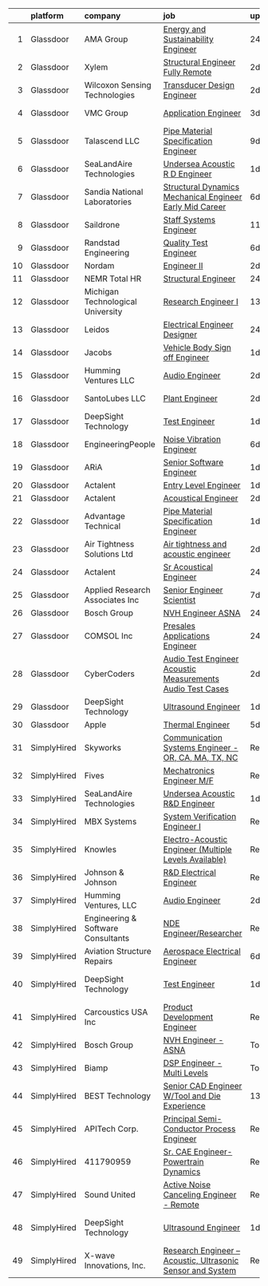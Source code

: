 

|    | platform    | company                            | job                                                                                                                                                                                                                                                                                                                                                                                                                                                                                                                                                                                                                                                                                                                                                                                                                                                                                                                                                                                                                                                                                                                                                                                                                                                                                                                                                                                                  | update_time   | location                   |
|---:|:------------|:-----------------------------------|:-----------------------------------------------------------------------------------------------------------------------------------------------------------------------------------------------------------------------------------------------------------------------------------------------------------------------------------------------------------------------------------------------------------------------------------------------------------------------------------------------------------------------------------------------------------------------------------------------------------------------------------------------------------------------------------------------------------------------------------------------------------------------------------------------------------------------------------------------------------------------------------------------------------------------------------------------------------------------------------------------------------------------------------------------------------------------------------------------------------------------------------------------------------------------------------------------------------------------------------------------------------------------------------------------------------------------------------------------------------------------------------------------------|:--------------|:---------------------------|
|  1 | Glassdoor   | AMA Group                          | [Energy and Sustainability Engineer](https://www.glassdoor.com/partner/jobListing.htm?pos=117&ao=1136043&s=58&guid=00000182b4e7f2c5ad0dc5f8478dcc40&src=GD_JOB_AD&t=SR&vt=w&cs=1_1d9e7ff7&cb=1660892476435&jobListingId=1008078926564&jrtk=3-0-1gaqefsnfk63n801-1gaqefsnt2eaa000-7ab6360b721e6f63-)                                                                                                                                                                                                                                                                                                                                                                                                                                                                                                                                                                                                                                                                                                                                                                                                                                                                                                                                                                                                                                                                                                  | 24h           | Los Angeles, CA            |
|  2 | Glassdoor   | Xylem                              | [Structural Engineer   Fully Remote](https://www.glassdoor.com/partner/jobListing.htm?pos=124&ao=1136043&s=58&guid=00000182b4e7f2c5ad0dc5f8478dcc40&src=GD_JOB_AD&t=SR&vt=w&cs=1_91a26bde&cb=1660892476435&jobListingId=1008074804301&jrtk=3-0-1gaqefsnfk63n801-1gaqefsnt2eaa000-41930a4662df28d3-)                                                                                                                                                                                                                                                                                                                                                                                                                                                                                                                                                                                                                                                                                                                                                                                                                                                                                                                                                                                                                                                                                                  | 2d            | Raleigh, NC                |
|  3 | Glassdoor   | Wilcoxon Sensing Technologies      | [Transducer Design Engineer](https://www.glassdoor.com/partner/jobListing.htm?pos=127&ao=1136043&s=58&guid=00000182b4e7f2c5ad0dc5f8478dcc40&src=GD_JOB_AD&t=SR&vt=w&cs=1_6c5655f0&cb=1660892476435&jobListingId=1008073212341&jrtk=3-0-1gaqefsnfk63n801-1gaqefsnt2eaa000-2f658b6dc39db94e-)                                                                                                                                                                                                                                                                                                                                                                                                                                                                                                                                                                                                                                                                                                                                                                                                                                                                                                                                                                                                                                                                                                          | 2d            | Frederick, MD              |
|  4 | Glassdoor   | VMC Group                          | [Application Engineer](https://www.glassdoor.com/partner/jobListing.htm?pos=125&ao=1136043&s=58&guid=00000182b4e7f2c5ad0dc5f8478dcc40&src=GD_JOB_AD&t=SR&vt=w&ea=1&cs=1_8f0d85aa&cb=1660892476435&jobListingId=1008071991744&jrtk=3-0-1gaqefsnfk63n801-1gaqefsnt2eaa000-67de9aeecd158980-)                                                                                                                                                                                                                                                                                                                                                                                                                                                                                                                                                                                                                                                                                                                                                                                                                                                                                                                                                                                                                                                                                                           | 3d            | Bloomingdale, NJ           |
|  5 | Glassdoor   | Talascend LLC                      | [Pipe Material Specification Engineer](https://www.glassdoor.com/partner/jobListing.htm?pos=109&ao=1110586&s=58&guid=00000182b4e7f2c5ad0dc5f8478dcc40&src=GD_JOB_AD&t=SR&vt=w&cs=1_ebb4e69d&cb=1660892476434&jobListingId=1008063617075&cpc=B101C867B3EF2D75&jrtk=3-0-1gaqefsnfk63n801-1gaqefsnt2eaa000-c14114ed11fa4084--6NYlbfkN0A-3IYaeEhfDCYezwuNiSoEZhCKQ47a3B5wpd5gd9dwuflAjOs3iev0mYUVRxAkCL0xS6j8y4EC6Nl_8UW4ctLQsk2_5x7_Nhs2809fQ4dMsYtoPtDWnqc-9fBvUvtF6rMi5tG-3ouzlk7wl_wADGqLy__os7ejZAXlwAzewH4pcLpD_uGaATrh9LwfjEIy0rdxwVIGRvyJ7D6m4t_57V5glgupHNI9MsriK-uNDOIusG7OpRUcwMnFjHWlCmKEUmrt3Q02fpxyEoTS3AgXv3Src4qW0tYnZtGzGtpzVlOi6s3CaLR0_3Pl3PZ8cXSRJh8SDdurc__QR9ZJAu2BfNL7jled3AvzsMPalNxDoB4WG_JcgWvmHNTNUynfOsRsCgFTQ_KNGMnGE-BkerOwbraxPDfw39D0v5W9h_8EmHGfsfMIW1afbOXIijIrtiqmOiN-asrcFISjW_lXGvqU_bl2EavliclDvJDyfULZO3oCJPVlflQOCIxYB9zOA4hmny4PmrS3Xs64v5Vt2Qed8Ug2dnUM5OyG6clpgHJlJbVHGyZ2gKNXBXMmwHIS85KQg6LF3wmhqiPrDdiPmfhYWYaoTmdNKaQ2PX0gn_gcfQQQow50VjggCg4p)                                                                                                                                                                                                                                                                                                                                                                                                           | 9d            | Houston, TX                |
|  6 | Glassdoor   | SeaLandAire Technologies           | [Undersea Acoustic R D Engineer](https://www.glassdoor.com/partner/jobListing.htm?pos=114&ao=1136043&s=58&guid=00000182b4e7f2c5ad0dc5f8478dcc40&src=GD_JOB_AD&t=SR&vt=w&ea=1&cs=1_c150c0e2&cb=1660892476434&jobListingId=1008076399763&jrtk=3-0-1gaqefsnfk63n801-1gaqefsnt2eaa000-1b0c825c938043e9-)                                                                                                                                                                                                                                                                                                                                                                                                                                                                                                                                                                                                                                                                                                                                                                                                                                                                                                                                                                                                                                                                                                 | 1d            | Jackson, MI                |
|  7 | Glassdoor   | Sandia National Laboratories       | [Structural Dynamics Mechanical Engineer  Early Mid Career ](https://www.glassdoor.com/partner/jobListing.htm?pos=128&ao=1136043&s=58&guid=00000182b4e7f2c5ad0dc5f8478dcc40&src=GD_JOB_AD&t=SR&vt=w&cs=1_6bb62b0e&cb=1660892476435&jobListingId=1008068987178&jrtk=3-0-1gaqefsnfk63n801-1gaqefsnt2eaa000-71e50901965c0931-)                                                                                                                                                                                                                                                                                                                                                                                                                                                                                                                                                                                                                                                                                                                                                                                                                                                                                                                                                                                                                                                                          | 6d            | Albuquerque, NM            |
|  8 | Glassdoor   | Saildrone                          | [Staff Systems Engineer](https://www.glassdoor.com/partner/jobListing.htm?pos=123&ao=1136043&s=58&guid=00000182b4e7f2c5ad0dc5f8478dcc40&src=GD_JOB_AD&t=SR&vt=w&cs=1_4e61e150&cb=1660892476435&jobListingId=1008057728510&jrtk=3-0-1gaqefsnfk63n801-1gaqefsnt2eaa000-0fec4ad342c7ab85-)                                                                                                                                                                                                                                                                                                                                                                                                                                                                                                                                                                                                                                                                                                                                                                                                                                                                                                                                                                                                                                                                                                              | 11d           | Alameda, CA                |
|  9 | Glassdoor   | Randstad Engineering               | [Quality Test Engineer](https://www.glassdoor.com/partner/jobListing.htm?pos=112&ao=1110586&s=58&guid=00000182b4e7f2c5ad0dc5f8478dcc40&src=GD_JOB_AD&t=SR&vt=w&ea=1&cs=1_40b0be0f&cb=1660892476434&jobListingId=1008069182882&cpc=8795CF9063CD573D&jrtk=3-0-1gaqefsnfk63n801-1gaqefsnt2eaa000-0412bd9bba641c35--6NYlbfkN0BDx217eft1lC7uqItkaModCFPNh_e0lnHdKkvEJecXwu4gIqA7CFTnvSYR8MShG5Z-OJdkSjZh5HXCJbcCAdDXGrLbNvBBTLq4ZR_YSiW8YcyOFGHrUcZE6cBumvf5qqvf9XF9jVXBn6J7nJMvCB2gyH-C9YYUmBlLZFArPfay_aQdPLjaU_5LDar5uSGvmf7ExEkSl3TJrVWb6yMpjssWyG0CUzIIYTN3uhUi8EZ6JbZ3yvAXea46in4jk_gcCck9jqeL79FFeYuB3WtplkLLbQqckd_kfur4ybiMCa3AcEG8a7ltJF18QeREokhkYJ4C_g2HoIr85-ehFPHxgE4icy7VSzh6sX0xrFOOAdlNRXC-J4XEaEOU1bxoeNpsIiHbNKrnCCD029CymEnbCbyeIFcGnNxGTpmTvgF3bK0AoE62P44v0X7fB3-5mZ4hFOe21hw6SS_Z9Be2aP_LIAFOo0dDllugh5MrqSDuF6G6ktmNKFrmLsUHYu7HwVDz7DXK6OmanBb8kFGfsbi8eHS7eNACGqyoYvySUkD-1M--xBDbcxYMDXiW_ld769RZzELVjFLV0635Z1suJZ7KHnNHXeSUnsYqDsGEC-Vn8NGazZ_S-dA7Li9vo4dEpIbPe9q_ZhRM9HHirQ%3D%3D)                                                                                                                                                                                                                                                                                                                                                                                         | 6d            | Mossville, IL              |
| 10 | Glassdoor   | Nordam                             | [Engineer II](https://www.glassdoor.com/partner/jobListing.htm?pos=120&ao=1136043&s=58&guid=00000182b4e7f2c5ad0dc5f8478dcc40&src=GD_JOB_AD&t=SR&vt=w&cs=1_75e26462&cb=1660892476435&jobListingId=1008074153435&jrtk=3-0-1gaqefsnfk63n801-1gaqefsnt2eaa000-f4f31545b15b86df-)                                                                                                                                                                                                                                                                                                                                                                                                                                                                                                                                                                                                                                                                                                                                                                                                                                                                                                                                                                                                                                                                                                                         | 2d            | Tulsa, OK                  |
| 11 | Glassdoor   | NEMR Total HR                      | [Structural Engineer](https://www.glassdoor.com/partner/jobListing.htm?pos=106&ao=1110586&s=58&guid=00000182b4e7f2c5ad0dc5f8478dcc40&src=GD_JOB_AD&t=SR&vt=w&ea=1&cs=1_99a29bb2&cb=1660892476434&jobListingId=1008078789245&cpc=F583A5AE0DDDFE3A&jrtk=3-0-1gaqefsnfk63n801-1gaqefsnt2eaa000-fae9f28f76e79daf--6NYlbfkN0C-s0Md1pYn8sd6gn1PKW4zB_vLN-pY-uhznifxz0fEZeUG3Kv9a2dq5mXwQb3ySsArqfYwvFEN8fwqNIJRhB4QpaxsbFbImcA9YlVAgD0UZ465QR8N7KjrKy1haqghv0czYIzuXZjrD3ftYO7Maq7rS3_VIBFakolNDxoK0rFsk0MkYeU0PO0wPy9lOWeDcvXbYU9-7W6oqQMbdEs8qjrqe7mBkMcCyvI9JMoIUiNPcA8sKXT88Y72ljCi3WAcG0KXbkKUXY5d_dHFunoUX-K_cSZGj8Cw7SJKiKr5NfgaB_HsdqmGHeju_0kmQdNziMDc_XNE-AAYqfmiVKB_1dyagQLJAVGb0VcaM22dvYxKMqDQBAUbmDv5qQCd_7XRqFL3DxquIGUFSUHgVJo-BCbJqBC2is6R7KlFLux92Q8qzzI7a04l0fXrV8xq6RNVb-4B7_RedHpKmEp5xkOFs6QR7vEbwwspC6V0FbKvGJyLBSdYiE5HySC_hkN3jHe2Le8%3D)                                                                                                                                                                                                                                                                                                                                                                                                                                                                                                                                         | 24h           | Princeton, NJ              |
| 12 | Glassdoor   | Michigan Technological University  | [Research Engineer I](https://www.glassdoor.com/partner/jobListing.htm?pos=122&ao=1136043&s=58&guid=00000182b4e7f2c5ad0dc5f8478dcc40&src=GD_JOB_AD&t=SR&vt=w&cs=1_d80a7498&cb=1660892476435&jobListingId=1008055572046&jrtk=3-0-1gaqefsnfk63n801-1gaqefsnt2eaa000-e1d5e29a3767c200-)                                                                                                                                                                                                                                                                                                                                                                                                                                                                                                                                                                                                                                                                                                                                                                                                                                                                                                                                                                                                                                                                                                                 | 13d           | Remote                     |
| 13 | Glassdoor   | Leidos                             | [Electrical Engineer Designer](https://www.glassdoor.com/partner/jobListing.htm?pos=104&ao=1110586&s=58&guid=00000182b4e7f2c5ad0dc5f8478dcc40&src=GD_JOB_AD&t=SR&vt=w&cs=1_4c18ba0c&cb=1660892476433&jobListingId=1008079183263&cpc=07D58528F3898F33&jrtk=3-0-1gaqefsnfk63n801-1gaqefsnt2eaa000-4cbbc7aeab6340fb--6NYlbfkN0CZUO70VSdYKA8PR3jfrSh5ljhqJhfDt0PzQCMubt8cRihWbmqO_-Ccw6DGinMZCyIckUb1WbuNSdG4OipH0GVUku0nJwgFQ1nELOo4HIsBBI5APcjMo1hU2wCWXXPa6dn-6zSEqDhHKCZj7Kn105fi_rdTAFOji_nK_DO0uIPzyDBb68UR-goaqbJy38LCXL-SEmFf52NPr_URpzzJSX9D8Az7IyA1e9WWn7bONv1avhnaF6pMpR_zS5poh1DYqzUJXpFAxw4luLGj597P_RQmFfY3OO1LbJO3z9aeLPx36nAEPLRlg5vKyT3BPAhJb6S1sHG2-CCsaCIZaWGC6jBOfI470MIZp2Ib3C2s5m0m_SpEn4CmoEkCtEYH6F_JQfJhNs12tk5MM5elhYZmgQvIg73mS-i81PrSBRijDvyETMP_AzjtuQy-39d0zkfOdN43LG9KS2YWOj0MJ3aZ2EVQD10sq9doim5g9tcDkkeL5JMPQWtBWx9MAjxMPzpLKCWgDR-NzXbQRXQ0KlSrSGrhDSK7rLgTmajCRMQv_Niy3ZePjKFPe_spb6KguRDicSqNAcmrhJGKZiu1MvHRUH3Hit4sEH1nlI5_WBnpC1-ZhP1cWnHAPyXJglIyUSBAa4Y%3D)                                                                                                                                                                                                                                                                                                                                                                                                     | 24h           | Long Beach, MS             |
| 14 | Glassdoor   | Jacobs                             | [Vehicle Body Sign off Engineer](https://www.glassdoor.com/partner/jobListing.htm?pos=102&ao=1110586&s=58&guid=00000182b4e7f2c5ad0dc5f8478dcc40&src=GD_JOB_AD&t=SR&vt=w&ea=1&cs=1_98ae028a&cb=1660892476433&jobListingId=1008076424160&cpc=34670CD602BE5E55&jrtk=3-0-1gaqefsnfk63n801-1gaqefsnt2eaa000-2514f11ce17c5c7f--6NYlbfkN0BTGCzNkojaWnHF2lQ67MprkfV0AsHFK6-ASa0WUvIAVKxor-yG3OomjkEz4vwULtViHXMikodzBLZazM3ZaOgoH6MW5WzHLsIs1EKGt9YAOekZ7ienKxQ0tTFZgf_qAXBmL8buqm45bdv1pk6cJyUkzwqIjMKZRQur5CZ9tfmKv1dy1pdm2E5dgM_vrDQyqFGubCMUNlWx7tZixTsAALH1ayuFfBwPaiXlGJ1FucQB9G9m10YKmfjP2hxBbzXjGEceoaGXcaEV0hRP4UxXKgajdMnZ5CiBTztwxMy-Dug3AkjjmozdUNVMIwLF6UwsRJcaSnWqmU66X_sdXtncoADxHPwA6MBBIvr2j7oWqDormW6WN3TW0HrmdYCSjK25rg-pz-_xugplePueJkrGrpFOABn7xz493kLxQ8XUOxv_X6Un7NX6qvocldhGaEOk6CFFB4ShTlUhgLM1_eQsAFZV0BeJppA1O4CBvJBCOhTj_kaYH8F1-0iVEBCDryTkEOTAtfrf0eTX2w%3D%3D)                                                                                                                                                                                                                                                                                                                                                                                                                                                                                                                | 1d            | Dearborn, MI               |
| 15 | Glassdoor   | Humming Ventures  LLC              | [Audio Engineer](https://www.glassdoor.com/partner/jobListing.htm?pos=118&ao=1136043&s=58&guid=00000182b4e7f2c5ad0dc5f8478dcc40&src=GD_JOB_AD&t=SR&vt=w&ea=1&cs=1_8573649d&cb=1660892476435&jobListingId=1008074850294&jrtk=3-0-1gaqefsnfk63n801-1gaqefsnt2eaa000-c65df6434cac7841-)                                                                                                                                                                                                                                                                                                                                                                                                                                                                                                                                                                                                                                                                                                                                                                                                                                                                                                                                                                                                                                                                                                                 | 2d            | Seattle, WA                |
| 16 | Glassdoor   | SantoLubes LLC                     | [Plant Engineer](https://www.glassdoor.com/partner/jobListing.htm?pos=101&ao=1110586&s=58&guid=00000182b4e7f2c5ad0dc5f8478dcc40&src=GD_JOB_AD&t=SR&vt=w&ea=1&cs=1_02d9b3cd&cb=1660892476433&jobListingId=1008074411939&cpc=D7FE8E303655E3F3&jrtk=3-0-1gaqefsnfk63n801-1gaqefsnt2eaa000-e17395721a3043bd--6NYlbfkN0Dx3r3E47sSe5bB3PIy1uzBZvlB7xy2NhfhZMlxQTsxrB8uLyVvmRNwSvsXt5nAuanwBCjLH0QsCmPBXJHEU0RNKVjrVkgpgcNJ8wjBYTMDwC8r5HaKITeK9MMd14YsEJEI21DS5bTFdnJBppeukTjpmvYUJXjKaLSZgyOJl9OpA_mmAg7pXTG9lA2N5xuWq9upOsoJvlmvg8wfEQbibjNcXl4eGCKUaJNle7vac5_wArz-pk1D3POnVbrCWNQ4-XatsVlAmi47DOCN-uWhZSN3fLlLhx7zwugJoHRgClsohOAs0XqmxmJb5AAIPtWOsX6NDDaKTqpEbGf-vw1riQqhxB1oBZFAd9h6b-zZf2OYTeVGnTPFc5ue6H-AeQVrBsDiqNTi2heBOvNpk-lSPI5cj6ItJOdAEdKbVwf9EOgKOx3JB6vxW2MPMGKfii71L7TIxM0_6Xnocurtf_2pOHOhCpxJwGeMvguSqUqdpcT86v7Hy6GclESN9axhYS8L4Eg%3D)                                                                                                                                                                                                                                                                                                                                                                                                                                                                                                                                              | 2d            | Spartanburg, SC            |
| 17 | Glassdoor   | DeepSight Technology               | [Test Engineer](https://www.glassdoor.com/partner/jobListing.htm?pos=129&ao=1136043&s=58&guid=00000182b4e7f2c5ad0dc5f8478dcc40&src=GD_JOB_AD&t=SR&vt=w&ea=1&cs=1_772f9214&cb=1660892476435&jobListingId=1008076387700&jrtk=3-0-1gaqefsnfk63n801-1gaqefsnt2eaa000-9d62456af4d065e4-)                                                                                                                                                                                                                                                                                                                                                                                                                                                                                                                                                                                                                                                                                                                                                                                                                                                                                                                                                                                                                                                                                                                  | 1d            | Saint Louis, MO            |
| 18 | Glassdoor   | EngineeringPeople                  | [Noise Vibration Engineer](https://www.glassdoor.com/partner/jobListing.htm?pos=116&ao=1136043&s=58&guid=00000182b4e7f2c5ad0dc5f8478dcc40&src=GD_JOB_AD&t=SR&vt=w&ea=1&cs=1_8ac38550&cb=1660892476435&jobListingId=1008068981193&jrtk=3-0-1gaqefsnfk63n801-1gaqefsnt2eaa000-aee9bceb3a65478f-)                                                                                                                                                                                                                                                                                                                                                                                                                                                                                                                                                                                                                                                                                                                                                                                                                                                                                                                                                                                                                                                                                                       | 6d            | Mossville, IL              |
| 19 | Glassdoor   | ARiA                               | [Senior Software Engineer](https://www.glassdoor.com/partner/jobListing.htm?pos=103&ao=1110586&s=58&guid=00000182b4e7f2c5ad0dc5f8478dcc40&src=GD_JOB_AD&t=SR&vt=w&ea=1&cs=1_5b8b1053&cb=1660892476433&jobListingId=1008076713969&cpc=8A48E7D5890B96AC&jrtk=3-0-1gaqefsnfk63n801-1gaqefsnt2eaa000-a2788589c076f59c--6NYlbfkN0ACu_hgM4mYOpGjE6TXudS1eLEYdlotK5aSiNrSIRlNjkkh_z-L-is4x54yXDm2KRsb-mtVs3lKT5u3SJdqLqnwYoxrpCimy5LFfZyt9ttTGVU61pPJmUA1KW-g9Q9gKF2IYCC3xiHVVy9PrVBjM_QDYyjIcjrjj_Ylt-4VwcdsEXVk_3IGctwleoMyUsUDh3vvaOvWVECaC82YT_gB7U5zBES8sz5Y9eqI3VjmfWhpfvqSfib0k_ylL7oAGH1MTeRmZVJ6L6s1fxSwJZonrW4mdruGadl36yAiYOmITxfRvqfK5DbZfFRpjCh2dZutJO65wicKWVYiQylW-dwmV8mxCrisU4YFymYHiYs5gR3Dper2l8wwAy6JhXUnzMiBGlVZtsgiAb09qmBOS-uHQ9ofCLZCd9PNTkbhh4vAUrbtlynQDcy3c6oub6fw8APUkFZ4N8qYCAbmvlA1eJLKEkZH3surdcJkfSXkIrfsAzoXYyPNQGpJK9zI144iene7S8QT-Gw0lzzKkw%3D%3D)                                                                                                                                                                                                                                                                                                                                                                                                                                                                                                                      | 1d            | Seattle, WA                |
| 20 | Glassdoor   | Actalent                           | [Entry Level Engineer](https://www.glassdoor.com/partner/jobListing.htm?pos=108&ao=1110586&s=58&guid=00000182b4e7f2c5ad0dc5f8478dcc40&src=GD_JOB_AD&t=SR&vt=w&ea=1&cs=1_0b514ce5&cb=1660892476434&jobListingId=1008077072912&cpc=FA84DF7EA1EC2398&jrtk=3-0-1gaqefsnfk63n801-1gaqefsnt2eaa000-80860973a67802ea--6NYlbfkN0ChYVx_I3yfZ_JDY3EFoivtqvi_stwnZ_kRt8Dowt_l_d1ydueao4NE-oUleRJ4yhhmumybdE2Kouaj4ijvM67OjwBFpaTVdis5duIe_hhHyHeLRgfXvHT8CVNthjxvGwO0GKWio-ZGLNpXiryZOuQM3mtx5h2EK4tOWlkknpGH49bKKyYWBVoM1kacEVGenhEeokpqE0hNUANOnSz-L5Fih-JImRAArMfL056b1Jkl8bP4uHf9GqVWAGc8y3x2b61CtRic5a7FbNRGfLWHUdiFDjLHkgLbPLIMQfApvIhOjfKCTpU3rXjqe7fB40q0eINKeibWtXBmgnWeaxPFkBOLq4qyAKBwfZIjjIu_scIGRjZh5Q45y2IaxyT_TsEGTaSpvxcIvax_N9p_7y38IuIjOlZBH-B5dCM2Dans9aikhRkyQozpX5Eu1QoYJwLOg1N0W-Ymm_st5Ba2pZSZkTq_eZl-sFICSm6H8_TFYeEsj7BWME5kL5KJWK7njuCtY2rIX_8L-kpvILI_YDtuqWzeDNC7QdEa7OsEztdJKu35derEwgWnhEazMKkVp8SV2Y_YKYHFcG01KRV2vruVY5jk3olJ0wkFFNKbi_wATNyL_DOz_rGx2JXw6AyA5-M5HK0gkjUJEzFeg4anCoH6-UtqCpyv77LOagb7K3bjT5tH9SsSMdbzfNFNpqSZmc0OZJb-ANTpet8RUzrygTqpx_V96rEHnS-kQR3WEIsLkeeuZ8E-97dss4bVuEmEYgnUCNo_xzjowq67KioQlXTc_hvrf3-bRaHEDaIIiOXW2FTwlIxIBiUQVPnYjAMsF4bBAPUwC0ge6ZzB8SFcfKuDbIl8leduKLsCC0Xjfg2E9y7hrrwQ1Zgxu6dYo0HoMrHh0lyQDY4Yz9AmTnA72kxyi62NzkqvmjTSRzJeji3nqAJIPmpC2VEEWAmVTc522aQJskgcJi5FgqkHnxpkQsIJUANr74YiDtcqhRc%3D)                                        | 1d            | Chester, PA                |
| 21 | Glassdoor   | Actalent                           | [Acoustical Engineer](https://www.glassdoor.com/partner/jobListing.htm?pos=111&ao=1110586&s=58&guid=00000182b4e7f2c5ad0dc5f8478dcc40&src=GD_JOB_AD&t=SR&vt=w&ea=1&cs=1_53790dcf&cb=1660892476434&jobListingId=1008075187696&cpc=B101C867B3EF2D75&jrtk=3-0-1gaqefsnfk63n801-1gaqefsnt2eaa000-5220c9c81e84945a--6NYlbfkN0ChYVx_I3yfZ_JDY3EFoivtqvi_stwnZ_kRt8Dowt_l_d1ydueao4NE-oUleRJ4yhgHLxhV5j4PnTgNp2DfoBCFdbHcQuDtZsKy3Zufp_w8pPYADRTx-YgXFKwXxOgcar3GSNPLdcY00WKiZ-fI-3ixNwPR4MqK7gAckonzS5DC5AbX1phk35nIaeis68klXgZGB0wYb9bweVesiXK9C8mtNHzTiTUppzjGjBbZB3cse0EHOWbehN_a233oa4gbQ9dsGGMy9jEFeTPnCe6JdL-vJJ7UxhP4OkZhl3bZnp6XXON3CNKzSgDquAbRWuPL5MxY1GdF9ODA0XnWRxSR4mZjfkkFc63-T4JB6uA_WymxyNARBAXmPX2mC3wWo9Roox0cxgCMvcebjR-wZiDZJffug_UubfWQgLKFOAaSj67Bzp_2FM6R9ROrlKscySdMedvBUGQvaZqEqhQJvIt5eb9y9bIchy8le9LIaygCHkm_jHaM725VJpUfxjGGwWQpAsA54CSuttQ-R_75z0z-U7MClIDYNf5rJmCXKO_970bqBY9Eg-kGVLAgyrqRPQ0qlGFye39_iiTXpSapxbTqBYBru845_qAtxbV6YDgAPf0y6igc2DfL5mwLrLEshZZwvcyB-SRaFzmT577vDJQzC6KSn7BfL5soptcySPFTtV87gqI7fOlXS45T9tgcPulZD8meg5KOb3G2gMuMeVBxBJU1nrFRuCSGl9yDmi7KKmQvomzhWzCNthdzynWF6-U-Yb6MeKoqGcrsEaxTpniyq63csKt0P4lv0MwVYlWavO3tynjy3j9TItc6v3dnmlMcb1-hA_OLsU1gQbend75qGhobtees9kt9CEIpgYg6OPrSGyJ8TD5y0899CA_IEJFOtKXuU3YDAysc8OPUyPPh8Iz5L68fnGc3UXiGxSTJxSf1BXDgM66iqK5RIydGCSelYnBC4XZczqYItBc47x2hVnS0FDDZjc5sG40%3D)                                         | 2d            | Chester, PA                |
| 22 | Glassdoor   | Advantage Technical                | [Pipe Material Specification Engineer](https://www.glassdoor.com/partner/jobListing.htm?pos=105&ao=1110586&s=58&guid=00000182b4e7f2c5ad0dc5f8478dcc40&src=GD_JOB_AD&t=SR&vt=w&ea=1&cs=1_2bb17140&cb=1660892476433&jobListingId=1008077741008&cpc=5E31031E1AFF45A7&jrtk=3-0-1gaqefsnfk63n801-1gaqefsnt2eaa000-c320e72c0ffc31eb--6NYlbfkN0CQRQ3eiV4YWjrRS1ho7HVQ9JO8v6Fb3eU0yDOJbdOiEguntuRlpE4-_N6DYLNj-GpJK1FUgsvi-jGTFN6seQa8lGO0nmINkmxGyDjSwr8tbCBtQ4SQ-I0RoyUacdeWrAe3QIUhj_MbkiOtQltvwYrz7KFrRKod_YLoWgqPAx3xsdZgIrVxMpExYHZ3ewjzMlUEUlh4s8z2jfCCuA7vXd-6-fErbQpSTnMpXRZu9kyeBNaJgeyCW7PsTCwxOlA7qIq371ngttYUL0G5axhCfavW_E821kuZ5vNMBsJRJDBD7fKsct11ksBj2rSPC4OCMdvQ0lvJsWUPIjEdFzGXu2LyfW7cEfbUiBp9q500fjs0g1c3A5dogidttjveZXImicTjui_pU3Kw_K1sd3u6ZuY1RH5FkVCPjg0w4IJRYr7Hb9cPGQMivdFkOmv2ZmEOJVchV9aONH32UH-0G5RDbYlRFMZFAcyZY1qZw1vkyGQ8G12ZOUEDnio1uUgW8HESsuqyeBKZOZ11vdDptq1DvhsEqQ-1ifSNdRL6TaI4J-_476z3zSX8PyLbCZDNTfRlYVMXHMqOlalt9Q%3D%3D)                                                                                                                                                                                                                                                                                                                                                                                                                                          | 1d            | Houston, TX                |
| 23 | Glassdoor   | Air Tightness Solutions Ltd        | [Air tightness and acoustic engineer](https://www.glassdoor.com/partner/jobListing.htm?pos=115&ao=1136043&s=58&guid=00000182b4e7f2c5ad0dc5f8478dcc40&src=GD_JOB_AD&t=SR&vt=w&cs=1_e47312cd&cb=1660892476434&jobListingId=1008075017413&jrtk=3-0-1gaqefsnfk63n801-1gaqefsnt2eaa000-bab19b5d3ac46ea4-)                                                                                                                                                                                                                                                                                                                                                                                                                                                                                                                                                                                                                                                                                                                                                                                                                                                                                                                                                                                                                                                                                                 | 2d            | Uxbridge, MA               |
| 24 | Glassdoor   | Actalent                           | [Sr Acoustical Engineer](https://www.glassdoor.com/partner/jobListing.htm?pos=110&ao=1110586&s=58&guid=00000182b4e7f2c5ad0dc5f8478dcc40&src=GD_JOB_AD&t=SR&vt=w&ea=1&cs=1_b9209291&cb=1660892476434&jobListingId=1008079990188&cpc=F4EED0218A761C36&jrtk=3-0-1gaqefsnfk63n801-1gaqefsnt2eaa000-f5e5bcd64f4a5c32--6NYlbfkN0ChYVx_I3yfZ_JDY3EFoivtqvi_stwnZ_kRt8Dowt_l_d1ydueao4NE-oUleRJ4yhjYQ8re3c_EmkfBaLUudX-L2jdQnzbb9sDFCJGgLVYZnWnj6Pes00Wl7ht8NbBzqX2oGmqZxBocWybcEUa5QRmWm12k1zfmLvcdh20RnSonsRx2eB7F836FNIKRdfamH8J_ywpCEgL5RF_Ojv5B379HFmlyAkOKyQHi6mq57F5bHBh6_35JUHq5pFwUWomcYwU8I-ueUV9afagcpHNPy5qtN3Kwr3QuITq1_fiK5X99HyShkrNYrZdTHAtCYILurT8NFjeqULyzsE9JiiyYwIv01ttJNr92W81BUAlWcHBaEwVpcHxEIZ0MsVd3rEtx9WdImH1SZDa1dQpX26PTYxfC23-TsZV4Jhum02ba2x1Kr7nXQawqFm3TrsLYQFOaNhgExakUrLkrXucaMvmTXV9H1p2fR_zfX3Aok2vlECpR27MBkHW33fh2dh3xRu44jnOJCj2e_acgFp2RzZyBP6MJUfIu_T7H9zWIfO3lr1jtm6cu3sK0ycUD8TOImuFPgBrI7rqlLx21ez6Kt2_FNo_kLOw5YuFs00G8RETJuv0VFh_OwTaFBQz1SYhw-JAXOOcCSe0TzPOS1jdMnYgsTwvbOtzq3_RmVw65oFtmXK4XkprEOffLrTMocRblID8-IB63KxIdRE7NnV5WDy04z4slycAKq9DYT7mLFpvApePwqFg_FAQLOMTnr8-vBDEm0cg3SW-RLCNdPmpeYTL1QZJxoUkuQumyGgjwfr9lPbsAW6znwMSsLuocQBxfWT4VStiEre4jhQCmv9OWdVJB1B0nIYq-l-XHZt0IFhoEDLsyG2qB9iwxdrQ3OE2zJvsX3C_6I8mqVO1HRViJeatI2flQYmRJenWtLZA5Ur5xyI8s3Psd7CzD0FpP4EiA8SmN018lHtheLlrSTc80hQbhx_DZH_4IXMMYcSv8XRWaF5Us2A%3D%3D)                        | 24h           | Chester, PA                |
| 25 | Glassdoor   | Applied Research Associates  Inc   | [Senior Engineer   Scientist](https://www.glassdoor.com/partner/jobListing.htm?pos=126&ao=1136043&s=58&guid=00000182b4e7f2c5ad0dc5f8478dcc40&src=GD_JOB_AD&t=SR&vt=w&cs=1_09830145&cb=1660892476435&jobListingId=1008067385060&jrtk=3-0-1gaqefsnfk63n801-1gaqefsnt2eaa000-0760fe29cf2e4fe7-)                                                                                                                                                                                                                                                                                                                                                                                                                                                                                                                                                                                                                                                                                                                                                                                                                                                                                                                                                                                                                                                                                                         | 7d            | Littleton, CO              |
| 26 | Glassdoor   | Bosch Group                        | [NVH Engineer   ASNA](https://www.glassdoor.com/partner/jobListing.htm?pos=113&ao=1136043&s=58&guid=00000182b4e7f2c5ad0dc5f8478dcc40&src=GD_JOB_AD&t=SR&vt=w&cs=1_ce08aceb&cb=1660892476434&jobListingId=1008080087695&jrtk=3-0-1gaqefsnfk63n801-1gaqefsnt2eaa000-91f000c870860e9d-)                                                                                                                                                                                                                                                                                                                                                                                                                                                                                                                                                                                                                                                                                                                                                                                                                                                                                                                                                                                                                                                                                                                 | 24h           | Plymouth, MI               |
| 27 | Glassdoor   | COMSOL Inc                         | [Presales Applications Engineer](https://www.glassdoor.com/partner/jobListing.htm?pos=130&ao=1136043&s=58&guid=00000182b4e7f2c5ad0dc5f8478dcc40&src=GD_JOB_AD&t=SR&vt=w&cs=1_88b1aac3&cb=1660892476435&jobListingId=1008078906648&jrtk=3-0-1gaqefsnfk63n801-1gaqefsnt2eaa000-ba0f8a8013009650-)                                                                                                                                                                                                                                                                                                                                                                                                                                                                                                                                                                                                                                                                                                                                                                                                                                                                                                                                                                                                                                                                                                      | 24h           | Burlington, MA             |
| 28 | Glassdoor   | CyberCoders                        | [Audio Test Engineer  Acoustic Measurements Audio Test Cases](https://www.glassdoor.com/partner/jobListing.htm?pos=107&ao=1110586&s=58&guid=00000182b4e7f2c5ad0dc5f8478dcc40&src=GD_JOB_AD&t=SR&vt=w&ea=1&cs=1_882142f0&cb=1660892476434&jobListingId=1008074251888&cpc=334ABAF5D42DC775&jrtk=3-0-1gaqefsnfk63n801-1gaqefsnt2eaa000-c28034a67f6fdac0--6NYlbfkN0CpFJQzrgRR8WqXWK1qKKEqALWJw739KlKqr2H-MSI4eoBlI4EFrmor2FYZMP3muM26mCfOsH-2rGSXOXzmoS6lrZi5bgEYX3ZqTYbppVKgJ0N-FobKAYp9JkTZMJW9BFXOeXmRIK6leADNhMckSFGKSe2JaJ6pKmJQpcG-8Q7GWeRQEWW-KvSybfhbrrBCYAb-QiHO1lE0S-FAKLKW44s5bQtp0Gb-uCLAP59zaKMyj-YpaZEM4WCgvT5oHSexsGpPD08caMMAfH0vkYNv_F7N7dD9Pxap3_yHlLv8HQmwMrjybbSxUSYjcPjsCZGYeI4LzHq1Fe1TKC1EFWwsOChyqwWJKb38An7LsmUteqAszHoLh2yGP9TMFVuh56-JmTwR8RkV89C-ktI3IiZUUTZMapIY-CJ1bp3SVGjWbCFCRDSLSZVh1lGLb8s-WZLZtkK8HuaUZXxGVtNK0VEtR7gzit1Fpx5I_hdM6eGeTgsg2T2apYcIvo3HFOGd8J4-uQSlJf6v41HxSOkxcdZdVCNASfbQhsCYcdvXN2h7MLq7TXZ70wnM8klTZmUbIYtCElN83oK6_MZIn2f6dWqEphMnA3Fff9yr8E_JvLvwAGfLK2xUMgz-Zu465WWUSw0hmaH2lSfaEfnqnBA7hcGFhBeQcmxaWaQxlSQ-FrtbMe2J8jZxcTujXmzqHBMPGQbwWYafBnhQcDTLYvJz580HJ94SmB9BMb-EGTlUZ4maX4k7t8bZkKWKsbFmXdhM79bl_biiDrhLQWraaDxsxSFMVk_jn93ph-waYcQApnCIyk8l6udDQlesSeRJksK6Nqa3ARDAcB1P1BSh-VNi8LrRZdlI7Act2nZ_wGdx3Wn69wMIHlXg24JhR0P_1ZKtd0pc3TAnMB-2evNkFKdeB7uPoJTWwgos5dYtjf9JmAngxsKLF7L8888kOOe9qrwwk7DS7_d1yvbHNzGkxzqLGu3VHZo8I6rRAC9sCik%3D) | 2d            | Seattle, WA                |
| 29 | Glassdoor   | DeepSight Technology               | [Ultrasound Engineer](https://www.glassdoor.com/partner/jobListing.htm?pos=121&ao=1136043&s=58&guid=00000182b4e7f2c5ad0dc5f8478dcc40&src=GD_JOB_AD&t=SR&vt=w&ea=1&cs=1_28d86ce8&cb=1660892476435&jobListingId=1008076682598&jrtk=3-0-1gaqefsnfk63n801-1gaqefsnt2eaa000-92a8361c9ead6722-)                                                                                                                                                                                                                                                                                                                                                                                                                                                                                                                                                                                                                                                                                                                                                                                                                                                                                                                                                                                                                                                                                                            | 1d            | Los Angeles, CA            |
| 30 | Glassdoor   | Apple                              | [Thermal Engineer](https://www.glassdoor.com/partner/jobListing.htm?pos=119&ao=1136043&s=58&guid=00000182b4e7f2c5ad0dc5f8478dcc40&src=GD_JOB_AD&t=SR&vt=w&cs=1_bfd3c4aa&cb=1660892476435&jobListingId=1008070096066&jrtk=3-0-1gaqefsnfk63n801-1gaqefsnt2eaa000-9ad908c71b5e0f4d-)                                                                                                                                                                                                                                                                                                                                                                                                                                                                                                                                                                                                                                                                                                                                                                                                                                                                                                                                                                                                                                                                                                                    | 5d            | Cupertino, CA              |
| 31 | SimplyHired | Skyworks                           | [Communication Systems Engineer - OR, CA, MA, TX, NC](https://www.simplyhired.com/job/VdIEzfg0_PbnmfZwuHgO56HBGYWFEh4cgBHR8OXn0sxYBANreLHU0A?q=acoustic+engineer)                                                                                                                                                                                                                                                                                                                                                                                                                                                                                                                                                                                                                                                                                                                                                                                                                                                                                                                                                                                                                                                                                                                                                                                                                                    | Recently      | Beaverton, OR              |
| 32 | SimplyHired | Fives                              | [Mechatronics Engineer M/F](https://www.simplyhired.com/job/OHGQYgm0TxDz9EGRtGE8YC2RU35ujQk_U0Qv3-KHblnhSO5HSefF8w?q=acoustic+engineer)                                                                                                                                                                                                                                                                                                                                                                                                                                                                                                                                                                                                                                                                                                                                                                                                                                                                                                                                                                                                                                                                                                                                                                                                                                                              | Recently      | Hebron, KY                 |
| 33 | SimplyHired | SeaLandAire Technologies           | [Undersea Acoustic R&D Engineer](https://www.simplyhired.com/job/hZd4MM6ivHSqQ2hKkSFxDcuc5th9uhpbq2X99tdFufOh7nbm-htf8A?q=acoustic+engineer)                                                                                                                                                                                                                                                                                                                                                                                                                                                                                                                                                                                                                                                                                                                                                                                                                                                                                                                                                                                                                                                                                                                                                                                                                                                         | 1d            | Jackson, MI                |
| 34 | SimplyHired | MBX Systems                        | [System Verification Engineer I](https://www.simplyhired.com/job/E2FhhvtZ_1ihp80o3GQoC23vEQq5L4yEchTlEXQLHx0I_h1UkTIZKA?q=acoustic+engineer)                                                                                                                                                                                                                                                                                                                                                                                                                                                                                                                                                                                                                                                                                                                                                                                                                                                                                                                                                                                                                                                                                                                                                                                                                                                         | Recently      | Libertyville, IL           |
| 35 | SimplyHired | Knowles                            | [Electro-Acoustic Engineer (Multiple Levels Available)](https://www.simplyhired.com/job/ke2PSvcU7MPCSsVbDMT231HGhQBH2RM7CZ0Iuq3fFUDbP-vw3MR87w?q=acoustic+engineer)                                                                                                                                                                                                                                                                                                                                                                                                                                                                                                                                                                                                                                                                                                                                                                                                                                                                                                                                                                                                                                                                                                                                                                                                                                  | Recently      | Itasca, IL                 |
| 36 | SimplyHired | Johnson & Johnson                  | [R&D Electrical Engineer](https://www.simplyhired.com/job/rMMLJ8z8NK9Of2RSh3IhoSvaCXAFTesIaQYtXFlQk0pDEAt5r6bd0g?q=acoustic+engineer)                                                                                                                                                                                                                                                                                                                                                                                                                                                                                                                                                                                                                                                                                                                                                                                                                                                                                                                                                                                                                                                                                                                                                                                                                                                                | Recently      | Los Gatos, CA              |
| 37 | SimplyHired | Humming Ventures, LLC              | [Audio Engineer](https://www.simplyhired.com/job/8DSLRgpEAgXP5zicg-ZoO3PIpTiVZ3WUlc-WEVxkbF2N9BVX-AWj_A?q=acoustic+engineer)                                                                                                                                                                                                                                                                                                                                                                                                                                                                                                                                                                                                                                                                                                                                                                                                                                                                                                                                                                                                                                                                                                                                                                                                                                                                         | 2d            | Seattle, WA                |
| 38 | SimplyHired | Engineering & Software Consultants | [NDE Engineer/Researcher](https://www.simplyhired.com/job/hrlS-G9EBAwmuK7ntmxcyMlKmmJtWDIK0gOlOrUUCmfHikRxL6zIWQ?q=acoustic+engineer)                                                                                                                                                                                                                                                                                                                                                                                                                                                                                                                                                                                                                                                                                                                                                                                                                                                                                                                                                                                                                                                                                                                                                                                                                                                                | Recently      | Chantilly, VA              |
| 39 | SimplyHired | Aviation Structure Repairs         | [Aerospace Electrical Engineer](https://www.simplyhired.com/job/NZM68nMpr1pggEdn5pWYd24m-sItMtpCfkpErTVVvzXsbZtUUAzRNw?q=acoustic+engineer)                                                                                                                                                                                                                                                                                                                                                                                                                                                                                                                                                                                                                                                                                                                                                                                                                                                                                                                                                                                                                                                                                                                                                                                                                                                          | 6d            | Houston, TX                |
| 40 | SimplyHired | DeepSight Technology               | [Test Engineer](https://www.simplyhired.com/job/BAqUDcKK2NF-t4Z2ZvLmWkDUpQnNXefzgttH3AEbgOctAsG8a6WJZQ?q=acoustic+engineer)                                                                                                                                                                                                                                                                                                                                                                                                                                                                                                                                                                                                                                                                                                                                                                                                                                                                                                                                                                                                                                                                                                                                                                                                                                                                          | 1d            | St. Louis, MO +1 location  |
| 41 | SimplyHired | Carcoustics USA Inc                | [Product Development Engineer](https://www.simplyhired.com/job/r8_vynN3pyfw5GIAv5X6aYmmUgImeK4v-wnT9A6T26DJoFGChY3RzQ?q=acoustic+engineer)                                                                                                                                                                                                                                                                                                                                                                                                                                                                                                                                                                                                                                                                                                                                                                                                                                                                                                                                                                                                                                                                                                                                                                                                                                                           | Recently      | Howell, MI                 |
| 42 | SimplyHired | Bosch Group                        | [NVH Engineer - ASNA](https://www.simplyhired.com/job/kV4LPV2KTyC_NhrUJMQ_yYcTqNdULXMgY_9kiOtojmbxEyLBDPYuHQ?q=acoustic+engineer)                                                                                                                                                                                                                                                                                                                                                                                                                                                                                                                                                                                                                                                                                                                                                                                                                                                                                                                                                                                                                                                                                                                                                                                                                                                                    | Today         | Plymouth, MI               |
| 43 | SimplyHired | Biamp                              | [DSP Engineer - Multi Levels](https://www.simplyhired.com/job/MRsMwGTGLoLGwEhANWYA1sZRt8T9GYTkkEKqI2h6h3fGOY7poUcXrw?q=acoustic+engineer)                                                                                                                                                                                                                                                                                                                                                                                                                                                                                                                                                                                                                                                                                                                                                                                                                                                                                                                                                                                                                                                                                                                                                                                                                                                            | Today         | Beaverton, OR              |
| 44 | SimplyHired | BEST Technology                    | [Senior CAD Engineer W/Tool and Die Experience](https://www.simplyhired.com/job/qpel1cQG-8BZK8A09niuID_ZZ5UTc3eL3hyUEYq80kY1f4FXiSWRpQ?q=acoustic+engineer)                                                                                                                                                                                                                                                                                                                                                                                                                                                                                                                                                                                                                                                                                                                                                                                                                                                                                                                                                                                                                                                                                                                                                                                                                                          | 13d           | Athens, TX                 |
| 45 | SimplyHired | APITech Corp.                      | [Principal Semi-Conductor Process Engineer](https://www.simplyhired.com/job/b6QvUWcaO3BzcKkl8LzWIuIlC24GQj0ADO_ynd3dEikJt5_Qoc-JVw?q=acoustic+engineer)                                                                                                                                                                                                                                                                                                                                                                                                                                                                                                                                                                                                                                                                                                                                                                                                                                                                                                                                                                                                                                                                                                                                                                                                                                              | Recently      | Marlborough, MA            |
| 46 | SimplyHired | 411790959                          | [Sr. CAE Engineer-Powertrain Dynamics](https://www.simplyhired.com/job/TPJojDykqaImCIVs-OjzCiIhIZ6PNy0wfbSwqAp0wKfNFq6bq-UrFA?q=acoustic+engineer)                                                                                                                                                                                                                                                                                                                                                                                                                                                                                                                                                                                                                                                                                                                                                                                                                                                                                                                                                                                                                                                                                                                                                                                                                                                   | Recently      | Novi, MI                   |
| 47 | SimplyHired | Sound United                       | [Active Noise Canceling Engineer - Remote](https://www.simplyhired.com/job/YI4UJK2DfLnTWF_Ij-BfT-XTDojPqkrYmbpeSr0PH8Ak3WRT9-3Xiw?q=acoustic+engineer)                                                                                                                                                                                                                                                                                                                                                                                                                                                                                                                                                                                                                                                                                                                                                                                                                                                                                                                                                                                                                                                                                                                                                                                                                                               | Recently      | Carlsbad, CA               |
| 48 | SimplyHired | DeepSight Technology               | [Ultrasound Engineer](https://www.simplyhired.com/job/Z4--D60R1UxxomTExZ36Fq6t7qfjhbhDOHes6d41Br_Z873LrxsXCA?q=acoustic+engineer)                                                                                                                                                                                                                                                                                                                                                                                                                                                                                                                                                                                                                                                                                                                                                                                                                                                                                                                                                                                                                                                                                                                                                                                                                                                                    | 1d            | San Diego, CA +5 locations |
| 49 | SimplyHired | X-wave Innovations, Inc.           | [Research Engineer – Acoustic, Ultrasonic Sensor and System](https://www.simplyhired.com/job/VeN_iL6pT1b7GO6h7RdjkJrnAjCmCs5s6dRD8gAJVo56mxD91F4RcA?q=acoustic+engineer)                                                                                                                                                                                                                                                                                                                                                                                                                                                                                                                                                                                                                                                                                                                                                                                                                                                                                                                                                                                                                                                                                                                                                                                                                             | Recently      | Gaithersburg, MD           |